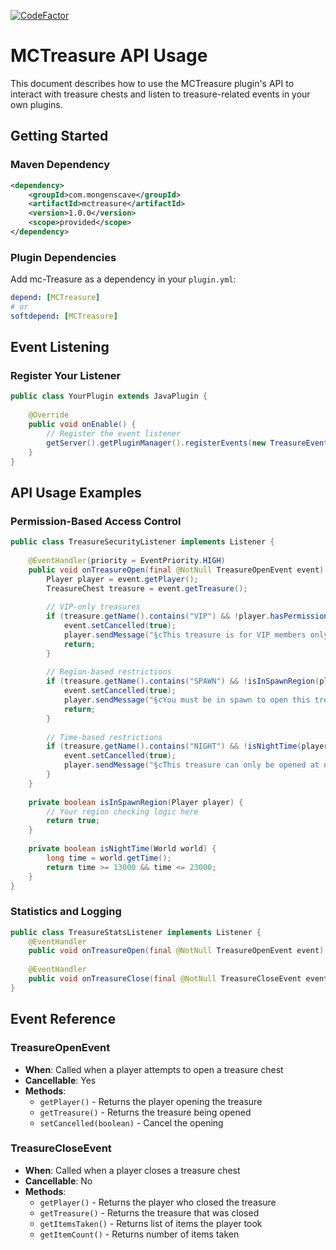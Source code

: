 [![CodeFactor](https://www.codefactor.io/repository/github/mongen-s-cave/mc-treasure/badge)](https://www.codefactor.io/repository/github/mongen-s-cave/mc-treasure)

# MCTreasure API Usage

This document describes how to use the MCTreasure plugin's API to interact with treasure chests and listen to treasure-related events in your own plugins.

## Getting Started

### Maven Dependency
```xml
<dependency>
    <groupId>com.mongenscave</groupId>
    <artifactId>mctreasure</artifactId>
    <version>1.0.0</version>
    <scope>provided</scope>
</dependency>
```

### Plugin Dependencies
Add mc-Treasure as a dependency in your `plugin.yml`:
```yaml
depend: [MCTreasure]
# or
softdepend: [MCTreasure]
```

## Event Listening


### Register Your Listener

```java
public class YourPlugin extends JavaPlugin {
    
    @Override
    public void onEnable() {
        // Register the event listener
        getServer().getPluginManager().registerEvents(new TreasureEventListener(), this);
    }
}
```

## API Usage Examples

### Permission-Based Access Control

```java
public class TreasureSecurityListener implements Listener {
    
    @EventHandler(priority = EventPriority.HIGH)
    public void onTreasureOpen(final @NotNull TreasureOpenEvent event) {
        Player player = event.getPlayer();
        TreasureChest treasure = event.getTreasure();
        
        // VIP-only treasures
        if (treasure.getName().contains("VIP") && !player.hasPermission("treasure.vip")) {
            event.setCancelled(true);
            player.sendMessage("§cThis treasure is for VIP members only!");
            return;
        }
        
        // Region-based restrictions
        if (treasure.getName().contains("SPAWN") && !isInSpawnRegion(player)) {
            event.setCancelled(true);
            player.sendMessage("§cYou must be in spawn to open this treasure!");
            return;
        }
        
        // Time-based restrictions
        if (treasure.getName().contains("NIGHT") && !isNightTime(player.getWorld())) {
            event.setCancelled(true);
            player.sendMessage("§cThis treasure can only be opened at night!");
        }
    }
    
    private boolean isInSpawnRegion(Player player) {
        // Your region checking logic here
        return true;
    }
    
    private boolean isNightTime(World world) {
        long time = world.getTime();
        return time >= 13000 && time <= 23000;
    }
}
```

### Statistics and Logging

```java
public class TreasureStatsListener implements Listener {
    @EventHandler
    public void onTreasureOpen(final @NotNull TreasureOpenEvent event) {}
    
    @EventHandler
    public void onTreasureClose(final @NotNull TreasureCloseEvent event) {}
}
```

## Event Reference

### TreasureOpenEvent
- **When**: Called when a player attempts to open a treasure chest
- **Cancellable**: Yes
- **Methods**:
    - `getPlayer()` - Returns the player opening the treasure
    - `getTreasure()` - Returns the treasure being opened
    - `setCancelled(boolean)` - Cancel the opening

### TreasureCloseEvent
- **When**: Called when a player closes a treasure chest
- **Cancellable**: No
- **Methods**:
    - `getPlayer()` - Returns the player who closed the treasure
    - `getTreasure()` - Returns the treasure that was closed
    - `getItemsTaken()` - Returns list of items the player took
    - `getItemCount()` - Returns number of items taken


